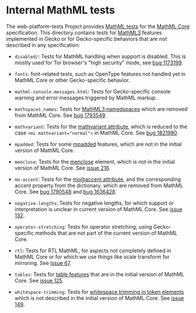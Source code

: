 # Internal MathML tests

The web-platform-tests Project provides [MathML tests](https://github.com/web-platform-tests/wpt/tree/master/mathml/)
for the [MathML Core](https://w3c.github.io/mathml-core/) specification. This
directory contains tests for [MathML3](https://www.w3.org/TR/MathML3/) features
implemented in Gecko or for Gecko-specific behaviors that are not described in
any specification:

- `disabled/`: Tests for MathML handling when support is disabled. This is
  mostly used for Tor browser's "high security" mode, see
  [bug 1173199](https://bugzilla.mozilla.org/1173199).

- `fonts`: font-related tests, such as OpenType features not handled yet in
  MathML Core or other Gecko-specific behavior.

- `mathml-console-messages.html`: Tests for Gecko-specific console warning and
  error messages triggered by MathML markup.

- `mathspaces_names`: Tests for
  [MathML3 namedspaces](https://www.w3.org/TR/MathML3/chapter2.html#type.namedspace)
  which are removed from MathML Core. See
  [bug 1793549](https://bugzilla.mozilla.org/1173199).

- `mathvariant`: Tests for the
   [mathvariant attribute](https://www.w3.org/TR/MathML3/chapter3.html#presm.commatt),
   which is reduced to the case `<mi mathvariant="normal">` in MathML
   Core. See [bug 1821980](https://bugzilla.mozilla.org/1821980).

- `mpadded`: Tests for some
   [mpadded](https://www.w3.org/TR/MathML3/chapter3.html#presm.mpadded)
   features, which are not in the initial version of MathML Core.

- `menclose`: Tests for the
   [menclose](https://www.w3.org/TR/MathML3/chapter3.html#presm.menclose)
   element, which is not in the initial version of MathML Core.
   See [issue 216](https://github.com/w3c/mathml/issues/216).

- `mo-accent`: Tests for the
   [mo@accent attribute](https://www.w3.org/TR/MathML3/chapter3.html#presm.mo.dict.attrs),
   and the corresponding accent property from the dictionary,
   which are removed from MathML Core.
   See [bug 1790548](https://bugzilla.mozilla.org/1790548)
   and [bug 1636428](https://bugzilla.mozilla.org/1636428).

- `negative-lengths`: Tests for negative lengths, for which support or
   interpretation is unclear in current version of MathML Core.
   See [issue 132](https://github.com/w3c/mathml-core/issues/132).

- `operator-stretching`: Tests for operator stretching, using Gecko-specific
   methods that are not part of the current version of MathML Core.

- `rtl`: Tests for RTL MathML, for aspects not completely defined in
   MathML Core or for which we use things like scale transform for
   mirroring.
   See [issue 67](https://github.com/w3c/mathml-core/issues/67).

- `tables`: Tests for
   [table features](https://www.w3.org/TR/MathML3/chapter3.html#presm.tabmat)
   that are in the initial version of MathML Core.
   See [issue 125](https://github.com/w3c/mathml-core/issues/125).

- `whitespace-trimming`: Tests for
   [whitespace trimming in token elements](https://www.w3.org/TR/MathML3/chapter2.html#fund.collapse)
   which is not described in the initial version of MathML Core.
   See [issue 149](https://github.com/w3c/mathml-core/issues/149).
